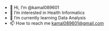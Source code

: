 - 👋 Hi, I’m @kamal089601
- 👀 I’m interested in Health Informatics
- 🌱 I’m currently learning Data Analysis
- 📫 How to reach me kamal089601@gmail.com

<!---
kamal089601/kamal089601 is a ✨ special ✨ repository because its `README.md` (this file) appears on your GitHub profile.
You can click the Preview link to take a look at your changes.
--->
